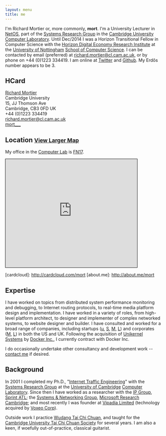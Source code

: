 ```yaml
---
layout: menu
title: me
---
```


I'm Richard Mortier or, more commonly, **mort**. I'm a University Lecturer
in [NetOS][], part of the [Systems Research Group][SRG] in the [Cambridge
University][ucam] [Computer Laboratory][cucl]. Until Dec/2014 I was a Horizon
Transitional Fellow in Computer Science with
the [Horizon Digital Economy Research Institute][horizon] at the [University of
Nottingham][nottingham] [School of Computer Science][cs]. I can be contacted by
email (preferred) at [richard.mortier@cl.cam.ac.uk][email], or by phone on +44
(0)1223 334419. I am online at [Twitter][] and [Github][]. My Erdős number
appears to be 3.

[netos]: http://www.cl.cam.ac.uk/research/srg/netos/
[srg]: http://www.cl.cam.ac.uk/research/srg/
[horizon]: http://www.horizon.ac.uk/
[nottingham]: http://www.nottingham.ac.uk/
[cs]: http://www.cs.nott.ac.uk/
[email]: mailto:richard.mortier@nottingham.ac.uk
[twitter]: http://twitter.com/mort___
[github]: http://github.com/mor1

## HCard

<div id="hcard-Richard-Mortier" class="vcard">
  <a class="url fn" href="http://mort.io/">Richard Mortier</a>
  <div class="org">Cambridge University</div>
  <div class="adr">
    <div class="street-address">15, JJ Thomson Ave</div>
    <span class="locality">Cambridge</span>,
    <span class="postal-code">CB3 0FD</span>
    <span class="country-name">UK</span>
  </div>
  <div class="tel">+44 (0)1223 334419</div>
  <a class="email" href="mailto:richard.mortier@cl.cam.ac.uk">
    richard.mortier@cl.cam.ac.uk
  </a>
  <br />
  <a class="skype" href="skype:mort___">mort___</a>
</div>

## Location <small><a href="http://osm.org/go/0EQSAZQ6x-?layers=N">View Larger Map</a></small>

My office in the [Computer Lab][cucl] is [FN17][].

<iframe width="425" height="350" frameborder="0" scrolling="no" marginheight="0" marginwidth="0" src="http://www.openstreetmap.org/export/embed.html?bbox=0.09029388427734374%2C52.20889528631561%2C0.09372711181640624%2C52.212859510682065&amp;layer=mapnik&amp;marker=52.210877442716104%2C0.092010498046875" style="border: 1px solid black"></iframe>

[fn17]: http://www.cl.cam.ac.uk/research/dtg/openroommap/static/?s=FN17

[cardcloud]: http://cardcloud.com/mort [about.me]: http://about.me/mort

## Expertise

I have worked on topics from distributed system performance monitoring and
debugging, to Internet routing protocols, to real-time media platform design and
implementation. I have worked in a variety of roles, from high-level platform
architect, to designer and implementer of complex networked systems, to website
designer and builder. I have consulted and worked for a broad range of
companies, including startups
([&mu;][vipadia], [S][camrivox], [M][cplane], [L][alertme]) and corporates
([M][sprint], [L][microsoft]) in both the US and UK. Following the acquisition
of [Unikernel Systems](http://unikernel.com)
by [Docker Inc.](https://docker.com), I currently contract with Docker Inc.

I do occasionally undertake other consultancy and development work -- [contact
me](mailto:richard.mortier@cl.cam.ac.uk?subject=%5BWebsite%20enquiry%5d) if
desired.

[vipadia]: http://vipadia.com/
[camrivox]: http://camrivox.com/
[cplane]: http://cplane.com/
[alertme]: http://alertme.com/
[sprint]: http://sprint.com/
[microsoft]: http://microsoft.com/

## Background

In 2001 I completed my Ph.D., "[Internet Traffic Engineering][phd]" with
the [Systems Research Group][srg] at the [University of
Cambridge][ucam] [Computer Laboratory][cucl]. Since then I have worked as a
researcher with the [IP Group][ipgroup], [Sprint ATL][atl];
the
[Systems &amp; Networking Group][camsys], [Microsoft Research Cambridge][msrc];
and most recently I was founder at [Vipadia Limited][vipadia] (technology
acquired by [Voxeo Corp][voxeo]).

Outside work I practice [Wudang Tai Chi Chuan][wudang], and taught for
the [Cambridge University Tai Chi Chuan Society][cutccs] for several years. I am
also a keen, if woefully out-of-practice, classical guitarist.

[phd]: http://www.cl.cam.ac.uk/techreports/UCAM-CL-TR-532.pdf
[srg]: http://www.cl.cam.ac.uk/research/srg/
[ucam]: http://www.cam.ac.uk/
[cucl]: http://www.cl.cam.ac.uk/
[ipgroup]: http://www.sprintlabs.com/ipgroup.html
[atl]: http://www.sprintlabs.com/
[camsys]: http://research.microsoft.com/en-us/groups/camsys/default.aspx
[msrc]: http://research.microsoft.com/en-us/labs/cambridge/default.aspx
[vipadia]: http://vipadia.com/
[voxeo]: http://voxeo.com/

[wudang]: http://www.taichichuan.co.uk/
[cutccs]: http://www.srcf.ucam.org/cutccs/
